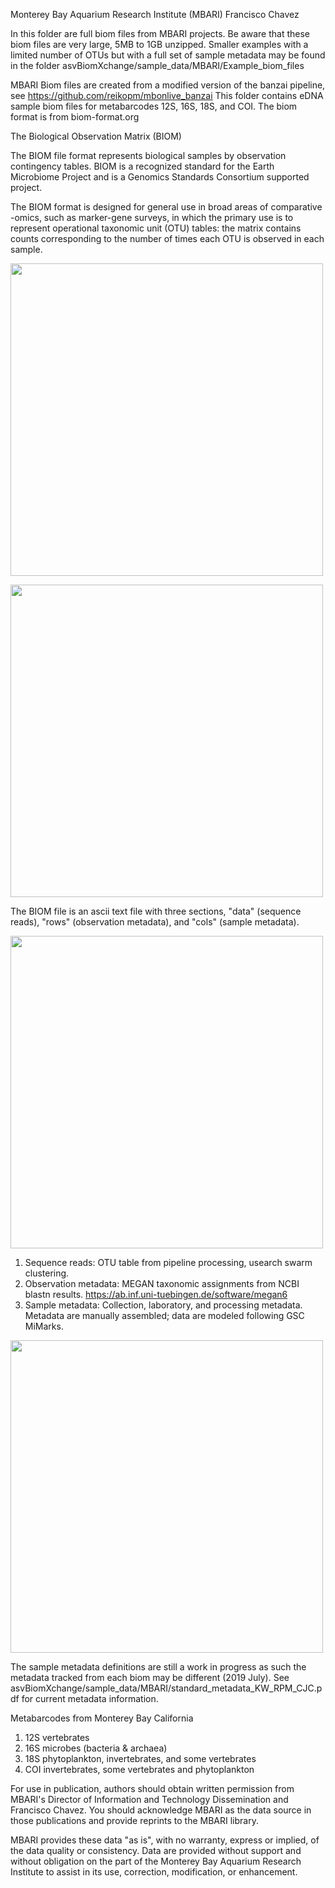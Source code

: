 Monterey Bay Aquarium Research Institute (MBARI)
Francisco Chavez

In this folder are full biom files from MBARI projects. Be aware that these biom files are very large, 5MB to 1GB unzipped. Smaller examples with a limited number of OTUs but with a full set of sample metadata may be found in the folder asvBiomXchange/sample_data/MBARI/Example_biom_files

MBARI Biom files are created from a modified version of the banzai pipeline, see https://github.com/reikopm/mbonlive_banzai
This folder contains eDNA sample biom files for metabarcodes 12S, 16S, 18S, and COI. The biom format is from biom-format.org

The Biological Observation Matrix (BIOM) 

The BIOM file format represents biological samples by observation contingency tables. BIOM is a recognized standard for the 
Earth Microbiome Project and is a Genomics Standards Consortium supported project.

The BIOM format is designed for general use in broad areas of comparative -omics, such as marker-gene surveys, in which the 
primary use is to represent operational taxonomic unit (OTU) tables: the matrix contains counts corresponding to the number 
of times each OTU is observed in each sample.

<p aligh="center">
<img src="https://user-images.githubusercontent.com/1767453/60984701-04a12b00-a2f1-11e9-9cb1-e6378408acf9.png" width="500">
</p>
<p aligh="center">
<img src="https://user-images.githubusercontent.com/1767453/60984438-9492a500-a2f0-11e9-8efe-c4c74bbe8fae.png" width="500">
</p>

The BIOM file is an ascii text file with three sections, "data" (sequence reads), "rows" (observation metadata), 
and "cols" (sample metadata).
<p aligh="center">
<img src="https://user-images.githubusercontent.com/1767453/60297367-db3dd380-98dc-11e9-9934-f24c3105b5f2.PNG" width="500">
</p>

1. Sequence reads: OTU table from pipeline processing, usearch swarm clustering.
2. Observation metadata: MEGAN taxonomic assignments from NCBI blastn results. https://ab.inf.uni-tuebingen.de/software/megan6 
3. Sample metadata: Collection, laboratory, and processing metadata. Metadata are manually assembled; data are modeled following GSC MiMarks.

<p aligh="center">
<img src="https://user-images.githubusercontent.com/1767453/60214849-31e2d900-981b-11e9-9c07-fce268f877c3.PNG" width="500">
</p>

The sample metadata definitions are still a work in progress as such the metadata tracked from each biom may be different (2019 July).
See asvBiomXchange/sample_data/MBARI/standard_metadata_KW_RPM_CJC.pdf for current metadata information.

Metabarcodes from Monterey Bay California
1. 12S vertebrates
2. 16S microbes (bacteria & archaea)
3. 18S phytoplankton, invertebrates, and some vertebrates
4. COI invertebrates, some vertebrates and phytoplankton

For use in publication, authors should obtain written permission from MBARI's Director of Information and Technology 
Dissemination and Francisco Chavez. You should acknowledge MBARI as the data source in those publications and provide 
reprints to the MBARI library. 

MBARI provides these data "as is", with no warranty, express or implied, of the data quality or consistency. Data are 
provided without support and without obligation on the part of the Monterey Bay Aquarium Research Institute to assist in 
its use, correction, modification, or enhancement.
